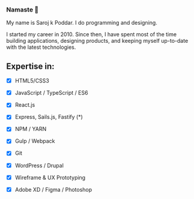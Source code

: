 ### Namaste 🙏

My name is Saroj k Poddar. I do programming and designing.

I started my career in 2010. Since then, I have spent most of the time building applications,
designing products, and keeping myself up-to-date with the latest technologies.

Expertise in:
-

- [x] HTML5/CSS3
- [x] JavaScript / TypeScript / ES6
- [X] React.js
- [X] Express, Sails.js, Fastify (*)
- [X] NPM / YARN
- [X] Gulp / Webpack
- [x] Git
- [X] WordPress / Drupal
- [X] Wireframe & UX Prototyping
- [X] Adobe XD / Figma / Photoshop



<!--
**saroz/saroz** is a ✨ _special_ ✨ repository because its `README.md` (this file) appears on your GitHub profile.

Here are some ideas to get you started:

- 🔭 I’m currently working on ...
- 🌱 I’m currently learning ...
- 👯 I’m looking to collaborate on ...
- 🤔 I’m looking for help with ...
- 💬 Ask me about ...
- 📫 How to reach me: ...
- 😄 Pronouns: ...
- ⚡ Fun fact: ...
-->
